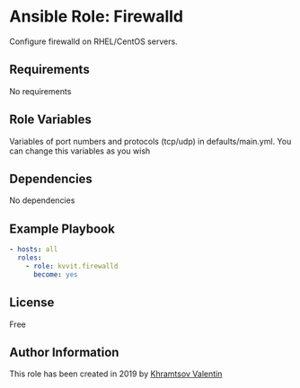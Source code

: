# Ansible Role: Firewalld

Configure firewalld on RHEL/CentOS servers.

## Requirements

No requirements

## Role Variables

Variables of port numbers and protocols (tcp/udp) in defaults/main.yml. You can change this variables as you wish

## Dependencies

 No dependencies

## Example Playbook

```yaml
- hosts: all
  roles:
    - role: kvvit.firewalld
      become: yes
```

## License

Free

## Author Information

This role has been created in 2019 by [Khramtsov Valentin](https://github.com/kvvit/)

